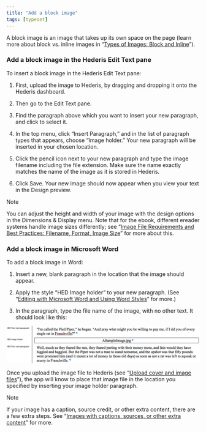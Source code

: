 ```yaml
---
title: "Add a block image"
tags: [typeset]
---
```

 
<html><body><section data-type="chapter" class="hsecchapter" data-hederis-type="hsecchapter" id="add-an-image" data-pi-attrs="id: add-an-image; data-tags: typeset;" role="doc-chapter" data-tags="typeset" data-author-name=" " data-book-title=" " title="Add a block image"><p class="hblkp" data-hederis-type="hblkp" id="pAHfpIyDg">A block image is an image that takes up its own space on the page (learn more about block vs. inline images in &#8220;<a href="{% link _docs/block-and-inline-images.md %}" class="hspana" data-hederis-type="hspana" id="pRbMNwmmb">Types of Images: Block and Inline</a>&#8221;).</p><section class="hwprsubsection" data-hederis-type="hwprsubsection" id="pM07E9P8e" data-type="subsection" title="Add a block image in the Hederis Edit Text pane"><h1 data-hederis-type="hblktitle" class="hblktitle" id="pJ7MDNzm1">Add a block image in the Hederis Edit Text pane</h1><p class="hblkp" data-hederis-type="hblkp" id="p7aRQcEdx">To insert a block image in the Hederis Edit Text pane:</p><ol class="hwprnumlist" data-hederis-type="hwprnumlist" id="pLckvV1yl"><li class="hblkoli" data-hederis-type="hblkoli" id="lij0kFk6J0"><p class="hblkoli" data-hederis-type="hblklip" id="pCRnCceKx">First, upload the image to Hederis, by dragging and dropping it onto the Hederis dashboard.</p></li><li class="hblkoli" data-hederis-type="hblkoli" id="liJVkhFung"><p class="hblkoli" data-hederis-type="hblklip" id="p13ctvoj5">Then go to the Edit Text pane.</p></li><li class="hblkoli" data-hederis-type="hblkoli" id="li7I5CICGI"><p class="hblkoli" data-hederis-type="hblklip" id="pEkH5XNog">Find the paragraph above which you want to insert your new paragraph, and click to select it.</p></li><li class="hblkoli" data-hederis-type="hblkoli" id="liaBZS2yy6"><p class="hblkoli" data-hederis-type="hblklip" id="pZVfE23Zc">In the top menu, click &#8220;Insert Paragraph,&#8221; and in the list of paragraph types that appears, choose &#8220;Image holder.&#8221; Your new paragraph will be inserted in your chosen location. </p></li><li class="hblkoli" data-hederis-type="hblkoli" id="liVlAtWxW0"><p class="hblkoli" data-hederis-type="hblklip" id="p9s5inH2x">Click the pencil icon next to your new paragraph and type the image filename including the file extension. Make sure the name exactly matches the name of the image as it is stored in Hederis.</p></li><li class="hblkoli" data-hederis-type="hblkoli" id="liYgdRQdzA"><p class="hblkoli" data-hederis-type="hblklip" id="p5rtJaXmh">Click Save. Your new image should now appear when you view your text in the Design preview.</p></li></ol></section><div class="hwprbox box" data-hederis-type="hwprbox" id="pN0Hy2BbW" data-type="sidebar"><p class="hblktype" data-hederis-type="hblktype" id="pfd7rQM9i">Note</p><p class="hblkp" data-hederis-type="hblkp" id="pv9bB1uTY">You can adjust the height and width of your image with the design options in the Dimensions &amp; Display menu. Note that for the ebook, different ereader systems handle image sizes differently; see &#8220;<a href="{% link _docs/image_best_practices.md %}" class="hspana" data-hederis-type="hspana" id="p0RQDGg79">Image File Requirements and Best Practices: Filename, Format, Image Size</a>&#8221; for more about this.</p></div><section class="hwprsubsection" data-hederis-type="hwprsubsection" id="poQoldSld" data-type="subsection" title="Add a block image in Microsoft Word"><h1 data-hederis-type="hblktitle" class="hblktitle" id="p5GIrurIi">Add a block image in Microsoft Word</h1><p class="hblkp" data-hederis-type="hblkp" id="pyKyCRrl4">To add a block image in Word:</p><ol class="hwprnumlist" data-hederis-type="hwprnumlist" id="peU723PjN"><li class="hblkoli" data-hederis-type="hblkoli" id="liXdRoi7h8"><p class="hblkoli" data-hederis-type="hblklip" id="pSxbmFLb2">Insert a new, blank paragraph in the location that the image should appear.</p></li><li class="hblkoli" data-hederis-type="hblkoli" id="liEgLQneSS"><p class="hblkoli" data-hederis-type="hblklip" id="p5lkFKvaY">Apply the style &#8220;HED Image holder&#8221; to your new paragraph. (See &#8220;<a href="{% link _docs/fine-tune-styles.md %}" class="hspana" data-hederis-type="hspana" id="p7NV4nZxQ">Editing with Microsoft Word and Using Word Styles</a>&#8221; for more.)</p></li><li class="hblkoli" data-hederis-type="hblkoli" id="liXNSMiAvN"><p class="hblkoli" data-hederis-type="hblklip" id="pgCMBFfhF">In the paragraph, type the file name of the image, with no other text. It should look like this:</p></li></ol><img data-hederis-type="hblkimg" class="hblkimg" id="p3BQn6xxc" src="/images/image1.png" data-img-src="/images/image1.png"/><p class="hblkp" data-hederis-type="hblkp" id="pruKDEVes">Once you upload the image file to Hederis (see &#8220;<a href="{% link _docs/upload-a-cover.md %}" class="hspana" data-hederis-type="hspana" id="pv7w4I4AR">Upload cover and image files</a>&#8221;), the app will know to place that image file in the location you specified by inserting your image holder paragraph.</p></section><div class="hwprbox box" data-hederis-type="hwprbox" id="p0mzqL4WD" data-type="sidebar"><p class="hblktype" data-hederis-type="hblktype" id="p8OL641Ah">Note</p><p class="hblkp" data-hederis-type="hblkp" id="ptYta0Mxf">If your image has a caption, source credit, or other extra content, there are a few extra steps. See &#8220;<a href="{% link _docs/images-with-captions-etc.md %}" class="hspana" data-hederis-type="hspana" id="ptposZOeL">Images with captions, sources, or other extra content</a>&#8221; for more.</p></div></section></body></html>

